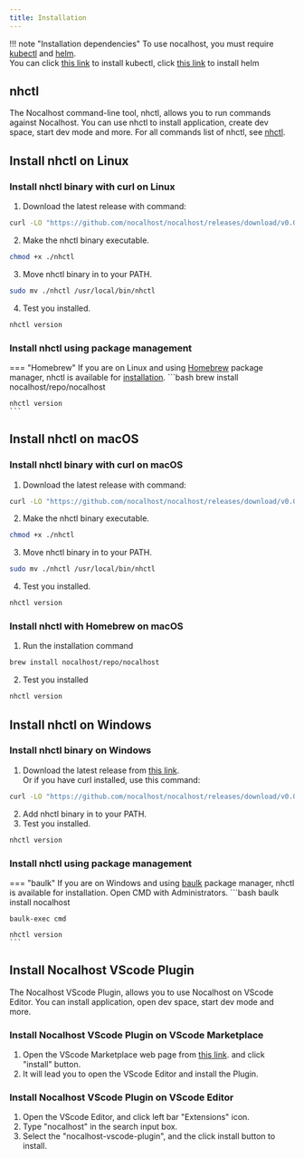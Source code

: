 ```yaml
---
title: Installation
---
```


!!! note "Installation dependencies"
	To use nocalhost, you must require [kubectl](https://kubernetes.io/docs/home/) and [helm](https://helm.sh/). <br />
	You can click [this link](https://kubernetes.io/docs/tasks/tools/install-kubectl/) to install kubectl,
	click [this link](https://helm.sh/docs/intro/install/) to install helm

## nhctl

The Nocalhost command-line tool, nhctl, allows
you to run commands against Nocalhost.
You can use nhctl to install application, create dev space,
start dev mode and more. For all commands list of nhctl,
see [nhctl](/References/cli-commands).


## Install nhctl on Linux

### Install nhctl binary with curl on Linux

1. Download the latest release with command:
```bash
curl -LO "https://github.com/nocalhost/nocalhost/releases/download/v0.0.3/nhctl-linux-amd64" -o nhctl
```
2. Make the nhctl binary executable.
```bash
chmod +x ./nhctl
```
3. Move nhctl binary in to your PATH.
```bash
sudo mv ./nhctl /usr/local/bin/nhctl
```
4. Test you installed.
```bash
nhctl version
```

### Install nhctl using package management

<!-- === "Snap"
	If you are on Ubuntu or another Linux distribution that support [snap](https://snapcraft.io/docs/installing-snapd) package manager, nhctl is available as a [snap](https://snapcraft.io/) application.
	```bash
	snap install nhctl --classic

	nhctl version
	``` -->
=== "Homebrew"
	If you are on Linux and using [Homebrew](https://docs.brew.sh/Homebrew-on-Linux) package manager, nhctl is available for [installation](https://docs.brew.sh/Homebrew-on-Linux#install).
	```bash
	brew install nocalhost/repo/nocalhost

	nhctl version
	```

## Install nhctl on macOS
### Install nhctl binary with curl on macOS

1. Download the latest release with command:
```bash
curl -LO "https://github.com/nocalhost/nocalhost/releases/download/v0.0.3/nhctl-darwin-amd64" -o nhctl
```
2. Make the nhctl binary executable.
```bash
chmod +x ./nhctl
```
3. Move nhctl binary in to your PATH.
```bash
sudo mv ./nhctl /usr/local/bin/nhctl
```
4. Test you installed.
```bash
nhctl version
```

### Install nhctl with Homebrew on macOS
1. Run the installation command
```bash
brew install nocalhost/repo/nocalhost
```
2. Test you installed
```bash
nhctl version
```

## Install nhctl on Windows

### Install nhctl binary on Windows

1. Download the latest release from [this link](https://github.com/nocalhost/nocalhost/releases/download/v0.0.3/nhctl-windows-amd64.exe). <br />
Or if you have curl installed, use this command:
```bash
curl -LO "https://github.com/nocalhost/nocalhost/releases/download/v0.0.3/nhctl-windows-amd64.exe" -o nhctl.exe
```
2. Add nhctl binary in to your PATH.
3. Test you installed.
```bash
nhctl version
```

### Install nhctl using package management

<!-- === "Snap"
	If you are on Ubuntu or another Linux distribution that support [snap](https://snapcraft.io/docs/installing-snapd) package manager, nhctl is available as a [snap](https://snapcraft.io/) application.
	```bash
	snap install nhctl --classic

	nhctl version
	``` -->
=== "baulk"
	If you are on Windows and using [baulk](https://github.com/baulk/baulk) package manager, nhctl is available for installation. Open CMD with Administrators.
	```bash
	baulk install nocalhost

	baulk-exec cmd

	nhctl version
	```

## Install Nocalhost VScode Plugin

The Nocalhost VScode Plugin, allows you
to use Nocalhost on VScode Editor.
You can install application, open dev space,
start dev mode and more.

### Install Nocalhost VScode Plugin on VScode Marketplace
1. Open the VScode Marketplace web page from [this link](https://marketplace.visualstudio.com/items?itemName=nocalhost.nocalhost).
and click "install" button.
2. It will lead you to open the VScode Editor and install the Plugin.

### Install Nocalhost VScode Plugin on VScode Editor
1. Open the VScode Editor, and click left bar "Extensions" icon.
2. Type "nocalhost" in the search input box.
3. Select the "nocalhost-vscode-plugin", and the click install button to install.
